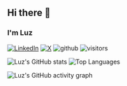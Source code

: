 ## Hi there 👋

### I'm Luz

<!-- https://github.com/DenverCoder1/readme-typing-svg -->
<!-- [![Typing SVG](https://readme-typing-svg.demolab.com?font=Fira+Code&pause=1000&color=914AB6&width=435&lines=Luz+Cazares)](https://git.io/typing-svg) -->

<!-- https://github.com/Ileriayo/markdown-badges -->
[![LinkedIn](https://img.shields.io/badge/linkedin-%230077B5.svg?style=plastic&logo=linkedin&logoColor=white)](https://www.linkedin.com/in/luz-cazares/)
[![X](https://img.shields.io/twitter/follow/dlux_cazares?label=follow&style=social)](https://twitter.com/dlux_cazares)
![github](https://img.shields.io/github/followers/dlux?label=follow&style=social)
![visitors](https://visitor-badge.laobi.icu/badge?page_id=dlux/dlux)

<!-- https://github.com/gautamkrishnar/blog-post-workflow -->
<!-- TODO move blog to gitio -->

<!-- https://github.com/anuraghazra/github-readme-stats -->
<!-- other color github_dark or tokyonight -->
<!-- ![Luz's GitHub stats](https://github-readme-stats.vercel.app/api?username=dlux&show_icons=true&count_private=true&rank_icon=github&hide_border=true) -->
<!-- ![Top Languages](https://github-readme-stats.vercel.app/api/top-langs/?username=dlux&count_private=true) -->
![Luz's GitHub stats](https://github-readme-stats-zeta-orpin-22.vercel.app/api?username=dlux&show_icons=true&count_private=true&rank_icon=github&hide_border=true)
![Top Languages](https://github-readme-stats-zeta-orpin-22.vercel.app/api/top-langs/?username=dlux&count_private=true&hide_border=true)



<!-- https://github.com/ashutosh00710/github-readme-activity-graph -->
![Luz's GitHub activity graph](https://github-readme-activity-graph.vercel.app/graph?username=dlux&theme=react&hide_border=true)

<!--
**dlux/dlux** is a ✨ _special_ ✨ repository because its `README.md` (this file) appears on your GitHub profile.

Here are some ideas to get you started:

- 🔭 I’m currently working on ...
- 🌱 I’m currently learning ...
- 👯 I’m looking to collaborate on ...
- 🤔 I’m looking for help with ...
- 💬 Ask me about ...
- 📫 How to reach me: ...
- 😄 Pronouns: ...
- ⚡ Fun fact: ...
-->
